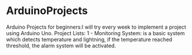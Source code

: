 # ArduinoProjects
Arduino Projects for beginners:I will try every week to implement a project using Arduino Uno.
Project Lists:
1 - Monitoring System: is a basic system which detects temperature and lightning, if the temperature reached threshold, the alarm system will be activated.
